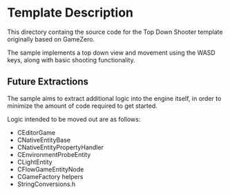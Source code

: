 # Template Description
This directory containg the source code for the Top Down Shooter template originally based on GameZero.

The sample implements a top down view and movement using the WASD keys, along with basic shooting functionality.

## Future Extractions
The sample aims to extract additional logic into the engine itself, in order to minimize the amount of code required to get started.

Logic intended to be moved out are as follows:
* CEditorGame
* CNativeEntityBase
* CNativeEntityPropertyHandler
* CEnvironmentProbeEntity
* CLightEntity
* CFlowGameEntityNode
* CGameFactory helpers
* StringConversions.h